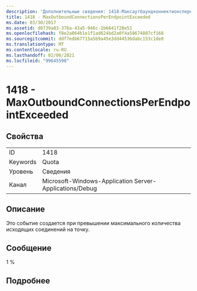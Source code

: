```yaml
---
description: 'Дополнительные сведения: 1418-Максаутбаундконнектионсперендпоинтексцеедед'
title: 1418 - MaxOutboundConnectionsPerEndpointExceeded
ms.date: 03/30/2017
ms.assetid: d0739a83-376a-43a5-946c-1b6641f28e51
ms.openlocfilehash: f8e2a064b1e1f1ad624bd2a0f4a58674807cf168
ms.sourcegitcommit: ddf7edb67715a5b9a45e3dd44536dabc153c1de0
ms.translationtype: MT
ms.contentlocale: ru-RU
ms.lasthandoff: 02/06/2021
ms.locfileid: "99645598"
---
```

# <a name="1418---maxoutboundconnectionsperendpointexceeded"></a>1418 - MaxOutboundConnectionsPerEndpointExceeded

## <a name="properties"></a>Свойства  
  
|||  
|-|-|  
|ID|1418|  
|Keywords|Quota|  
|Уровень|Сведения|  
|Канал|Microsoft-Windows-Application Server-Applications/Debug|  
  
## <a name="description"></a>Описание  

 Это событие создается при превышении максимального количества исходящих соединений на точку.  
  
## <a name="message"></a>Сообщение  

 1 %  
  
## <a name="details"></a>Подробнее

